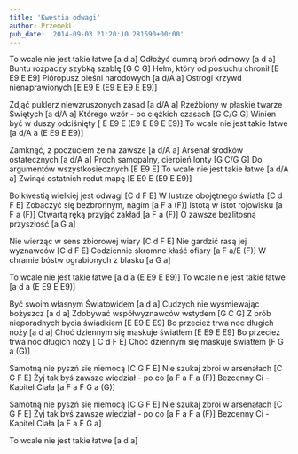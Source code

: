 ```yaml
---
title: 'Kwestia odwagi'
author: PrzemekL
pub_date: '2014-09-03 21:20:10.281590+00:00'
---
```


To wcale nie jest takie łatwe [a d a]
Odłożyć dumną broń odmowy [a d a]
Buntu rozpaczy szybką szablę [G C G]
Hełm, który od posłuchu chronił [E E9 E E9]
Pióropusz pieśni narodowych [a d/A a]
Ostrogi krzywd nienaprawionych [E E9 E (E9 E E9 E E9)]

Zdjąć puklerz niewzruszonych zasad [a d/A a]
Rzeźbiony w płaskie twarze Świętych [a d/A a]
Którego wzór - po ciężkich czasach [G C/G G]
Winien być w duszy odciśnięty [ E E9 E (E9 E E9 E E9)]
To wcale nie jest takie łatwe [a d/A a (E E9 E E9)]

Zamknąć, z poczuciem że na zawsze [a d/A a]
Arsenał środków ostatecznych [a d/A a]
Proch samopalny, cierpień lonty [G C/G G]
Do argumentów wszystkosiecznych [E E9 E]
To wcale nie jest takie łatwe [a d/A a]
Zwinąć ostatnich redut mapę [E E9 E (E9 E E9)]

Bo kwestią wielkiej jest odwagi [C d F E]
W lustrze obojętnego światła [C d F E]
Zobaczyć się bezbronnym, nagim [a F a (F)]
Istotą w istot rojowisku [a F a (F)]
Otwartą ręką przyjąć zakład [a F a (F)]
O zawsze bezlitosną przyszłość [a G a]

Nie wierząc w sens zbiorowej wiary [C d F E]
Nie gardzić rasą jej wyznawców [C d F E]
Codziennie skromne kłaść ofiary [a F a/E (F)]
W chramie bóstw ograbionych z blasku [a G a]

To wcale nie jest takie łatwe [a d a (E E9 E E9)]
To wcale nie jest takie łatwe [a d a (E E9 E E9)]

Być swoim własnym Światowidem [a d a]
Cudzych nie wyśmiewając bożyszcz [a d a]
Zdobywać współwyznawców wstydem [G C G]
Z prób nieporadnych bycia świadkiem [E E9 E E9]
Bo przecież trwa noc długich noży [a d a] 
Choć dziennym się maskuje światłem [E E9 E E9]
Bo przecież trwa noc długich noży [ C d F E]
Choć dziennym się maskuje światłem [F G a (G)]

Samotną nie pyszń się niemocą [C G F E]
Nie szukaj zbroi w arsenałach [C G F E]
Żyj tak byś zawsze wiedział - po co [a F a F a (F)]
Bezcenny Ci - Kapitel Ciała [a F a F G a (G)]

Samotną nie pyszń się niemocą [C G F E]
Nie szukaj zbroi w arsenałach [C G F E]
Żyj tak byś zawsze wiedział - po co [a F a F a (F)]
Bezcenny Ci - Kapitel Ciała [a F a F G a]

To wcale nie jest takie łatwe [a d a]